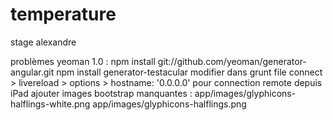 temperature
===========

stage alexandre

problèmes yeoman 1.0 :
npm install git://github.com/yeoman/generator-angular.git
npm install generator-testacular
modifier dans grunt file 
connect > livereload > options > hostname: '0.0.0.0' pour connection remote depuis iPad
ajouter images bootstrap manquantes :
app/images/glyphicons-halflings-white.png
app/images/glyphicons-halflings.png

